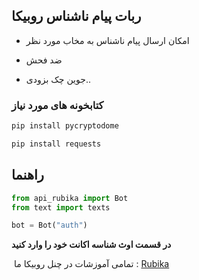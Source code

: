 ## ربات پیام ناشناس روبیکا
- امکان ارسال پیام ناشناس به مخاب مورد نظر

- ضد فحش

- جوین چک بزودی..




### کتابخونه های مورد نیاز 
```python
pip install pycryptodome
```
```python
pip install requests
```


## راهنما

```python
from api_rubika import Bot
from text import texts

bot = Bot("auth")
```

**در قسمت اوث شناسه اکانت خود را وارد کنید**



‌‌
تمامی آموزشات در چنل روبیکا ما :
[Rubika](https://rubika.ir/Elctro_bot)
